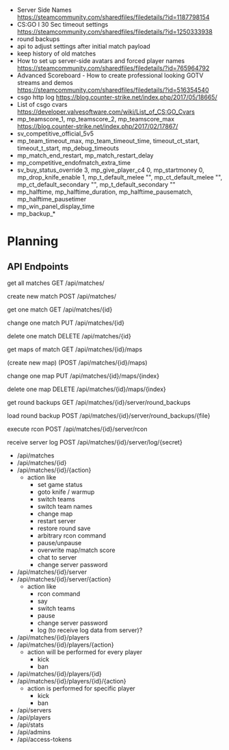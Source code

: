 - Server Side Names https://steamcommunity.com/sharedfiles/filedetails/?id=1187798154
- CS:GO I 30 Sec timeout settings https://steamcommunity.com/sharedfiles/filedetails/?id=1250333938
- round backups
- api to adjust settings after initial match payload
- keep history of old matches
- How to set up server-side avatars and forced player names https://steamcommunity.com/sharedfiles/filedetails/?id=765964792
- Advanced Scoreboard - How to create professional looking GOTV streams and demos https://steamcommunity.com/sharedfiles/filedetails/?id=516354540
- csgo http log https://blog.counter-strike.net/index.php/2017/05/18665/
- List of csgo cvars https://developer.valvesoftware.com/wiki/List_of_CS:GO_Cvars
- mp_teamscore_1, mp_teamscore_2, mp_teamscore_max https://blog.counter-strike.net/index.php/2017/02/17867/
- sv_competitive_official_5v5
- mp_team_timeout_max, mp_team_timeout_time, timeout_ct_start, timeout_t_start, mp_debug_timeouts
- mp_match_end_restart, mp_match_restart_delay
- mp_competitive_endofmatch_extra_time
- sv_buy_status_override 3, mp_give_player_c4 0, mp_startmoney 0, mp_drop_knife_enable 1, mp_t_default_melee "", mp_ct_default_melee "", mp_ct_default_secondary "", mp_t_default_secondary ""
- mp_halftime, mp_halftime_duration, mp_halftime_pausematch, mp_halftime_pausetimer
- mp_win_panel_display_time
- mp_backup_*


# Planning

## API Endpoints

get all matches
GET     /api/matches/

create new match
POST    /api/matches/

get one match
GET     /api/matches/{id}

change one match
PUT     /api/matches/{id}

delete one match
DELETE  /api/matches/{id}

get maps of match
GET     /api/matches/{id}/maps

(create new map)
(POST    /api/matches/{id}/maps)

change one map
PUT     /api/matches/{id}/maps/{index}

delete one map
DELETE  /api/matches/{id}/maps/{index}

get round backups
GET     /api/matches/{id}/server/round_backups

load round backup
POST    /api/matches/{id}/server/round_backups/{file}

execute rcon
POST    /api/matches/{id}/server/rcon

receive server log
POST    /api/matches/{id}/server/log/{secret}

 - /api/matches
 - /api/matches/{id}
 - /api/matches/{id}/{action}
    - action like
        - set game status
        - goto knife / warmup
        - switch teams
        - switch team names
        - change map
        - restart server
        - restore round save
        - arbitrary rcon command
        - pause/unpause
        - overwrite map/match score
        - chat to server
        - change server password
 - /api/matches/{id}/server
 - /api/matches/{id}/server/{action}
    - action like
        - rcon command
        - say
        - switch teams
        - pause
        - change server password
        - log (to receive log data from server)?
 - /api/matches/{id}/players
 - /api/matches/{id}/players/{action}
    - action will be performed for every player
        - kick
        - ban
 - /api/matches/{id}/players/{id}
 - /api/matches/{id}/players/{id}/{action}
    - action is performed for specific player
        - kick
        - ban
 - /api/servers
 - /api/players
 - /api/stats
 - /api/admins
 - /api/access-tokens
 